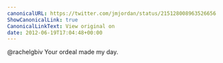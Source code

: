 ```yaml
---
canonicalURL: https://twitter.com/jmjordan/status/215128008963526656
ShowCanonicalLink: true
CanonicalLinkText: View original on
date: 2012-06-19T17:04:48+00:00
---
```

@rachelgbiv Your ordeal made my day.